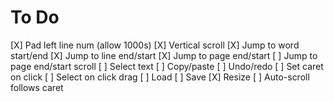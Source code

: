 # To Do

[X] Pad left line num (allow 1000s)
[X] Vertical scroll
[X] Jump to word start/end
[X] Jump to line end/start
[X] Jump to page end/start
[ ] Jump to page end/start scroll
[ ] Select text
[ ] Copy/paste
[ ] Undo/redo
[ ] Set caret on click
[ ] Select on click drag
[ ] Load
[ ] Save
[X] Resize
[ ] Auto-scroll follows caret
